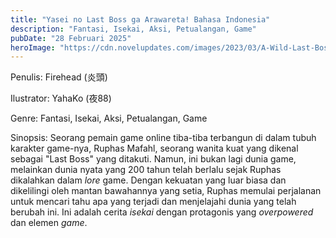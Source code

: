 ```yaml
---
title: "Yasei no Last Boss ga Arawareta! Bahasa Indonesia"
description: "Fantasi, Isekai, Aksi, Petualangan, Game"
pubDate: "28 Februari 2025"
heroImage: "https://cdn.novelupdates.com/images/2023/03/A-Wild-Last-Boss-Appeared.jpg"
---
```


Penulis: Firehead (炎頭)

Ilustrator: YahaKo (夜88)

Genre: Fantasi, Isekai, Aksi, Petualangan, Game

Sinopsis: Seorang pemain game online tiba-tiba terbangun di dalam tubuh karakter game-nya, Ruphas Mafahl, seorang wanita kuat yang dikenal sebagai "Last Boss" yang ditakuti. Namun, ini bukan lagi dunia game, melainkan dunia nyata yang 200 tahun telah berlalu sejak Ruphas dikalahkan dalam *lore* game. Dengan kekuatan yang luar biasa dan dikelilingi oleh mantan bawahannya yang setia, Ruphas memulai perjalanan untuk mencari tahu apa yang terjadi dan menjelajahi dunia yang telah berubah ini. Ini adalah cerita *isekai* dengan protagonis yang *overpowered* dan elemen *game*.
